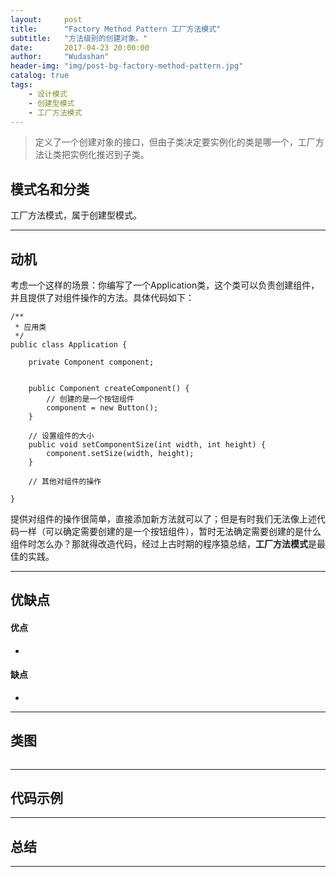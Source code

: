 ```yaml
---
layout:     post
title:      "Factory Method Pattern 工厂方法模式"
subtitle:   "方法级别的创建对象。"
date:       2017-04-23 20:00:00
author:     "Wudashan"
header-img: "img/post-bg-factory-method-pattern.jpg"
catalog: true
tags:
    - 设计模式
    - 创建型模式
    - 工厂方法模式
---
```



> 定义了一个创建对象的接口，但由子类决定要实例化的类是哪一个，工厂方法让类把实例化推迟到子类。

## 模式名和分类
工厂方法模式，属于创建型模式。

---


## 动机
考虑一个这样的场景：你编写了一个Application类，这个类可以负责创建组件，并且提供了对组件操作的方法。具体代码如下：
```
/**
 * 应用类
 */
public class Application {
    
    private Component component;
   
   
    public Component createComponent() {
        // 创建的是一个按钮组件
        component = new Button();
    }
    
    // 设置组件的大小
    public void setComponentSize(int width, int height) {
        component.setSize(width, height);
    }
    
    // 其他对组件的操作
    
}
```
提供对组件的操作很简单，直接添加新方法就可以了；但是有时我们无法像上述代码一样（可以确定需要创建的是一个按钮组件），暂时无法确定需要创建的是什么组件时怎么办？那就得改造代码，经过上古时期的程序猿总结，**工厂方法模式**是最佳的实践。

---

## 优缺点
#### 优点

 - 

#### 缺点

 - 

---

## 类图
![]()

---

## 代码示例





---

## 总结


---
